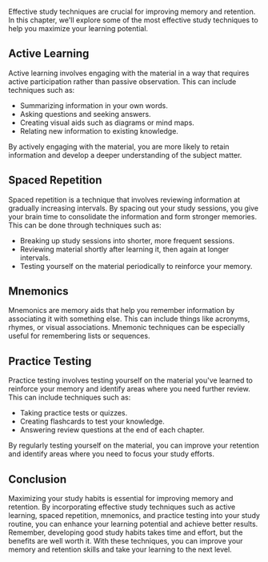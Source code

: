 
Effective study techniques are crucial for improving memory and retention. In this chapter, we'll explore some of the most effective study techniques to help you maximize your learning potential.

Active Learning
---------------

Active learning involves engaging with the material in a way that requires active participation rather than passive observation. This can include techniques such as:

* Summarizing information in your own words.
* Asking questions and seeking answers.
* Creating visual aids such as diagrams or mind maps.
* Relating new information to existing knowledge.

By actively engaging with the material, you are more likely to retain information and develop a deeper understanding of the subject matter.

Spaced Repetition
-----------------

Spaced repetition is a technique that involves reviewing information at gradually increasing intervals. By spacing out your study sessions, you give your brain time to consolidate the information and form stronger memories. This can be done through techniques such as:

* Breaking up study sessions into shorter, more frequent sessions.
* Reviewing material shortly after learning it, then again at longer intervals.
* Testing yourself on the material periodically to reinforce your memory.

Mnemonics
---------

Mnemonics are memory aids that help you remember information by associating it with something else. This can include things like acronyms, rhymes, or visual associations. Mnemonic techniques can be especially useful for remembering lists or sequences.

Practice Testing
----------------

Practice testing involves testing yourself on the material you've learned to reinforce your memory and identify areas where you need further review. This can include techniques such as:

* Taking practice tests or quizzes.
* Creating flashcards to test your knowledge.
* Answering review questions at the end of each chapter.

By regularly testing yourself on the material, you can improve your retention and identify areas where you need to focus your study efforts.

Conclusion
----------

Maximizing your study habits is essential for improving memory and retention. By incorporating effective study techniques such as active learning, spaced repetition, mnemonics, and practice testing into your study routine, you can enhance your learning potential and achieve better results. Remember, developing good study habits takes time and effort, but the benefits are well worth it. With these techniques, you can improve your memory and retention skills and take your learning to the next level.
